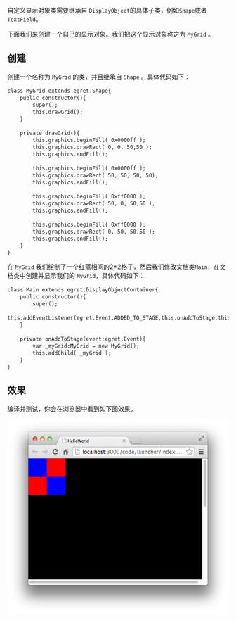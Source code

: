 自定义显示对象类需要继承自 `DisplayObject`的具体子类，例如`Shape`或者`TextField`。

下面我们来创建一个自己的显示对象。我们把这个显示对象称之为 `MyGrid` 。

## 创建
创建一个名称为 `MyGrid` 的类，并且继承自 `Shape` 。具体代码如下：

```
class MyGrid extends egret.Shape{
    public constructor(){
        super();
        this.drawGrid();
    }

    private drawGrid(){
        this.graphics.beginFill( 0x0000ff );
        this.graphics.drawRect( 0, 0, 50,50 );
        this.graphics.endFill();

        this.graphics.beginFill( 0x0000ff );
        this.graphics.drawRect( 50, 50, 50, 50);
        this.graphics.endFill();

        this.graphics.beginFill( 0xff0000 );
        this.graphics.drawRect( 50, 0, 50,50 );
        this.graphics.endFill();

        this.graphics.beginFill( 0xff0000 );
        this.graphics.drawRect( 0, 50, 50,50 );
        this.graphics.endFill();               
    }
}
```

在 `MyGrid` 我们绘制了一个红蓝相间的2*2格子，然后我们修改文档类`Main`，在文档类中创建并显示我们的 `MyGrid`，具体代码如下：


```
class Main extends egret.DisplayObjectContainer{
    public constructor(){
        super();
        this.addEventListener(egret.Event.ADDED_TO_STAGE,this.onAddToStage,this);
    }

    private onAddToStage(event:egret.Event){
        var _myGrid:MyGrid = new MyGrid();
        this.addChild( _myGrid );
    }
}
```

## 效果
编译并测试，你会在浏览器中看到如下图效果。

![](556534d84ca7f.png)
